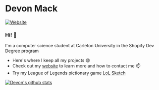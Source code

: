 # Devon Mack
[![Website](https://img.shields.io/website?up_message=https%3A%2F%2Fdevonpmack.github.io%2F&url=https%3A%2F%2Fdavidhzhu.me%2F)](https://devonpmack.github.io/)
### Hi! 👋
I'm a computer science student at Carleton University in the Shopify Dev Degree program
- Here's where I keep all my projects 😄
- Check out my [website](https://devonpmack.github.io/) to learn more and how to contact me 📫 
- Try my League of Legends pictionary game [LoL Sketch](https://lolsketch.com)


[![Devon's github stats](https://github-readme-stats.vercel.app/api?username=devonpmack)](https://github.com/anuraghazra/github-readme-stats)
